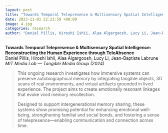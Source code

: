 ```yaml
---
layout: post
title: "Towards Temporal Telepresence & Multisensory Spatial Intelligence: Reconstructing the Human Experience through TeleAbsence"
date: 2023-11-01 22:21:59 +00:00
image: 4.jpg
categories: research
author: "Daniel Pillis, Hiroshi Ishii, Alaa Algargoosh, Lucy Li, Jean-Baptiste Labrune"
---
```


**Towards Temporal Telepresence & Multisensory Spatial Intelligence: Reconstructing the Human Experience through TeleAbsence**  
Daniel Pillis, Hiroshi Ishii, Alaa Algargoosh, Lucy Li, Jean-Baptiste Labrune  
*MIT Media Lab — Tangible Media Group (2024)*
<blockquote>
  <p>
This ongoing research investigates how immersive systems can preserve autobiographical memory by integrating tangible objects, 3D scans of real environments, and virtual artifacts grounded in lived experience. The project aims to create emotionally resonant linkages that evoke vivid memory recollection.

Designed to support intergenerational memory sharing, these systems show promising potential for enhancing emotional well-being, strengthening familial and social bonds, and fostering a sense of telepresence—enabling communication and connection across time.
  </p>
</blockquote>

